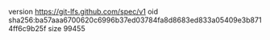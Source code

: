 version https://git-lfs.github.com/spec/v1
oid sha256:ba57aaa6700620c6996b37ed03784fa8d8683ed833a05409e3b8714ff6c9b25f
size 99455

